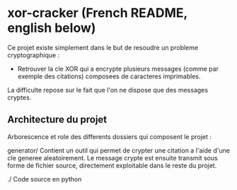 xor-cracker  (French README, english below)
===========================================

Ce projet existe simplement dans le but de resoudre un probleme cryptographique :

- Retrouver la cle XOR qui a encrypte plusieurs messages (comme par exemple des citations) composees de caracteres imprimables.

La difficulte repose sur le fait que l'on ne dispose que des messages cryptes.

Architecture du projet
----------------------

Arborescence et role des differents dossiers qui composent le projet :

generator/
	Contient un outil qui permet de crypter une citation a l'aide d'une cle generee aleatoirement.
	Le message crypte est ensuite transmit sous forme de fichier source, directement exploitable dans le reste du projet.

./
	Code source en python


